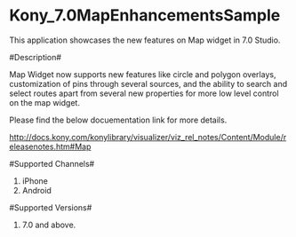 # Kony_7.0MapEnhancementsSample
This application showcases the new features on Map widget in 7.0 Studio.

#Description#

Map Widget now supports new features like circle and polygon overlays, customization of pins through several sources, 
and the ability to search and select routes apart from several new properties for more low level control on the map widget.

Please find the below docuementation link for more details.

http://docs.kony.com/konylibrary/visualizer/viz_rel_notes/Content/Module/releasenotes.htm#Map


#Supported Channels#

1) iPhone                                                                                                                                 
2) Android                                                                                                                              

#Supported Versions#

1) 7.0 and above.                                                                                                                       
